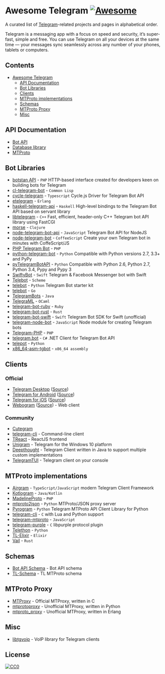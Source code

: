 # Awesome Telegram [![Awesome](https://cdn.rawgit.com/sindresorhus/awesome/d7305f38d29fed78fa85652e3a63e154dd8e8829/media/badge.svg)](https://github.com/sindresorhus/awesome)
A curated list of [Telegram](https://telegram.org)-related projects and pages in alphabetical order.

Telegram is a messaging app with a focus on speed and security, it’s super-fast, simple and free. You can use Telegram on all your devices at the same time — your messages sync seamlessly across any number of your phones, tablets or computers.

## Contents

- [Awesome Telegram](#awesome-telegram)
  - [API Documentation](#api-documentation)
  - [Bot Libraries](#bot-libraries)
  - [Clients](#clients)
  - [MTProto implementations](#mtproto-implementations)
  - [Schemas](#schemas)
  - [MTProto Proxy](#mtproto-proxy)
  - [Misc](#misc)

## API Documentation

* [Bot API](https://core.telegram.org/bots/api)
* [Database library](https://core.telegram.org/tdlib/docs/index.html)
* [MTProto](https://core.telegram.org/mtproto)

## Bot Libraries

* [botstan API](https://github.com/botstan/API) - `PHP` HTTP-based interface created for developers keen on building bots for Telegram
* [cl-telegram-bot](https://github.com/sovietspaceship/cl-telegram-bot) - `Common Lisp`
* [cycle-telegram](https://github.com/goodmind/cycle-telegram) - `Typescript` Cycle.js Driver for Telegram Bot API
* [etelegram](https://github.com/tnt-dev/etelegram) - `Erlang`
* [haskell-telegram-api](http://github.com/klappvisor/haskell-telegram-api) - `Haskell` High-level bindings to the Telegram Bot API based on servant library
* [libtelegram](https://github.com/slowriot/libtelegram) - `C++` Fast, efficient, header-only C++ Telegram bot API library using FastCGI
* [morse](https://github.com/Otann/morse) - `Clojure`
* [node-telegram-bot-api](https://github.com/yagop/node-telegram-bot-api) - `JavaScript` Telegram Bot API for NodeJS
* [node-telegram-bot](https://github.com/oott123/node-telegram-bot) - `CoffeeScript` Create your own Telegram bot in minutes with CoffeScript/JS
* [PHP Telegram Bot](https://github.com/php-telegram-bot/core) - `PHP` 
* [python-telegram-bot](https://github.com/python-telegram-bot/python-telegram-bot) - `Python` Compatible with Python versions 2.7, 3.3+ and PyPy 
* [pyTelegramBotAPI](https://github.com/eternnoir/pyTelegramBotAPI/) - `Python` Compatible with Python 2.6, Python 2.7, Python 3.4, Pypy and Pypy 3
* [SwiftyBot](https://github.com/FabrizioBrancati/SwiftyBot) - `Swift` Telegram & Facebook Messenger bot with Swift
* [Telebot](https://github.com/KnairdA/Telebot) - `Scheme`
* [telebot](https://github.com/yukuku/telebot) - `Python` Telegram Bot starter kit
* [telebot](https://github.com/tucnak/telebot) - `Go`
* [TelegramBots](https://github.com/rubenlagus/TelegramBots) - `Java`
* [TelegraML](https://github.com/nv-vn/TelegraML) - `OCaml`
* [telegram-bot-ruby](https://github.com/atipugin/telegram-bot-ruby) - `Ruby`
* [telegram-bot-rust](https://github.com/telegram-rs/telegram-bot) - `Rust`
* [telegram-bot-swift](https://github.com/zmeyc/telegram-bot-swift) - `Swift` Telegram Bot SDK for Swift (unofficial)
* [telegram-node-bot](https://github.com/Naltox/telegram-node-bot) - `JavaScript` Node module for creating Telegram bots
* [Telegram-PHP](https://github.com/duhow/Telegram-PHP) - `PHP`
* [telegram.bot](https://github.com/TelegramBots/telegram.bot) - `C#` .NET Client for Telegram Bot API
* [telepot](https://github.com/nickoala/telepot) - `Python`
* [x86_64-asm-tgbot](https://github.com/StefanoBelli/x86_64-asm-tgbot) - `x86_64 assembly`

## Clients

### Official
* [Telegram Desktop](https://desktop.telegram.org) ([Source](https://github.com/telegramdesktop/tdesktop))
* [Telegram for Android](https://play.google.com/store/apps/details?id=org.telegram.messenger) ([Source](https://github.com/DrKLO/Telegram))
* [Telegram for iOS](https://itunes.apple.com/gb/app/telegram-messenger/id686449807?mt=8) ([Source](https://github.com/peter-iakovlev/Telegram))
* [Webogram](https://web.telegram.org) ([Source](https://github.com/zhukov/webogram)) - Web client

### Community
* [Cutegram](http://aseman.co/en/products/cutegram/)
* [telegram-cli](https://github.com/vysheng/tg) - Command-line client
* [TReact](https://github.com/goodmind/treact) - ReactJS frontend
* [Unigram](https://github.com/UnigramDev/Unigram) - Telegram for the Windows 10 platform
* [Deepthought](https://github.com/rubenlagus/Deepthought) - Telegram Client written in Java to support multiple custom implementations
* [TelegramTUI](https://github.com/bad-day/TelegramTUI) - Telegram client on your console

## MTProto implementations
* [Airgram](https://github.com/airgram/airgram) - `TypeScript/JavaScript` modern Telegram Client Framework
* [Kotlogram](https://github.com/badoualy/kotlogram) - `Java/Kotlin`
* [MadelineProto](https://github.com/danog/MadelineProto) - `PHP`
* [mtproto2json](https://github.com/nikat/mtproto2json) - `Python` MTProto/JSON proxy server
* [Pyrogram](https://github.com/pyrogram/pyrogram) - `Python` Telegram MTProto API Client Library for Python
* [telegram-cli](https://github.com/vysheng/tg) - `C` with Lua and Python support
* [telegram-mtproto](https://github.com/zerobias/telegram-mtproto) - `JavaScript`
* [telegram-purple](https://github.com/majn/telegram-purple) - `C` libpurple protocol plugin
* [Telethon](https://github.com/LonamiWebs/Telethon) - `Python`
* [TL-Elixir](https://gitlab.com/snippets/1664390) - `Elixir`
* [Vail](https://github.com/JuanPotato/Vail) - `Rust`

## Schemas

* [Bot API Schema](https://github.com/tranql/telegram-bot-api-schema) - Bot API schema
* [TL-Schema](https://github.com/stek29/tl-schema) - TL MTProto schema

## MTProto Proxy
* [MTProxy](https://github.com/TelegramMessenger/MTProxy) - Official MTProxy, written in C
* [mtprotoproxy](https://github.com/alexbers/mtprotoproxy) - Unofficial MTProxy, written in Python
* [mtproto_proxy](https://github.com/seriyps/mtproto_proxy) - Unofficial MTProxy, written in Erlang

## Misc

* [libtgvoip](https://github.com/grishka/libtgvoip) - VoIP library for Telegram clients

## License

[![CC0](http://mirrors.creativecommons.org/presskit/buttons/88x31/svg/cc-zero.svg)](https://creativecommons.org/publicdomain/zero/1.0/)
